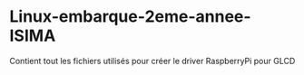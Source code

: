 # Linux-embarque-2eme-annee-ISIMA
Contient tout les fichiers utilisés pour créer le driver RaspberryPi pour GLCD
